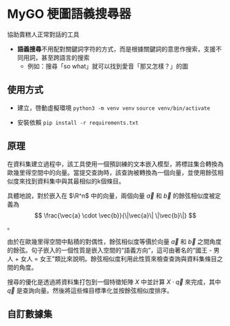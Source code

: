 # MyGO 梗圖語義搜尋器

協助賣糕人正常對話的工具
- **語義搜尋**不用配對關鍵詞字符的方式，而是根據關鍵詞的意思作搜索，支援不同用詞，甚至跨語言的搜索
    - 例如：搜尋「so what」就可以找到愛音「那又怎樣？」的圖

## 使用方式
- 建立，啓動虛擬環境
`python3 -m venv venv`
`source venv/bin/activate`

- 安裝依賴
`pip install -r requirements.txt`

## 原理
在資料集建立過程中，該工具使用一個預訓練的文本嵌入模型，將標註集合轉換為歐幾里得空間中的向量。當提交查詢時，該查詢被轉換為一個向量，並使用餘弦相似度來找到資料集中與其最相似的k個條目。

具體地說，對於嵌入在 $\R^n$ 中的向量，兩個向量 $\vec{a}$ 和 $\vec{b}$ 的餘弦相似度被定義為
$$
\frac{\vec{a} \cdot \vec{b}}{\|\vec{a}\| \|\vec{b}\|}
$$。

由於在歐幾里得空間中點積的對偶性，餘弦相似度等價於向量 $\vec{a}$ 和 $\vec{b}$ 之間角度的餘弦。句子嵌入的一個性質是嵌入空間的“語義方向”，這可由著名的“國王 - 男人 + 女人 = 女王”類比來說明。餘弦相似度利用此性質來檢查查詢與資料集條目之間的角度。

搜尋的優化是透過將資料集打包到一個特徵矩陣 $X$ 中並計算 $X \cdot \vec{q}$ 來完成，其中 $\vec{q}$ 是查詢向量。然後將這些條目標準化並按餘弦相似度排序。

## 自訂數據集